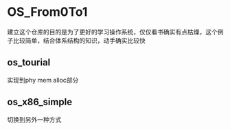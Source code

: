 # OS_From0To1
建立这个仓库的目的是为了更好的学习操作系统，仅仅看书确实有点枯燥，这个例子比较简单，结合体系结构的知识，动手确实比较快
## os_tourial
实现到phy mem alloc部分
## os_x86_simple
切换到另外一种方式